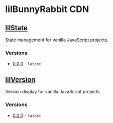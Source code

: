 # lilBunnyRabbit CDN
## [lilState](https://lilbunnyrabbit.github.io/cdn/libs/lilstate/0.0.0/docs.html)
State management for vanilla JavaScript projects.

### Versions
- [0.0.0](https://lilbunnyrabbit.github.io/cdn/libs/lilstate/0.0.0/docs.html) - `latest`

## [lilVersion](https://lilbunnyrabbit.github.io/cdn/libs/lilversion/0.0.0/docs.html)
Version display for vanilla JavaScript projects.

### Versions
- [0.0.0](https://lilbunnyrabbit.github.io/cdn/libs/lilversion/0.0.0/docs.html) - `latest`
